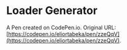 # Loader Generator

A Pen created on CodePen.io. Original URL: [https://codepen.io/eliortabeka/pen/zzeQqV](https://codepen.io/eliortabeka/pen/zzeQqV).


